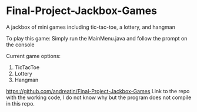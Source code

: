# Final-Project-Jackbox-Games
A jackbox of mini games including tic-tac-toe, a lottery, and hangman

To play this game: 
Simply run the MainMenu.java and follow the prompt on the console 

Current game options: 
1. TicTacToe
2. Lottery 
3. Hangman

https://github.com/andreatin/Final-Project-Jackbox-Games
Link to the repo with the working code, I do not know why but the program does not compile in this repo.
